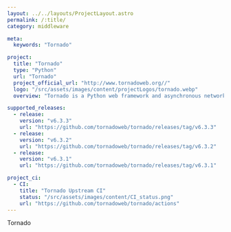 ```yaml
---
layout: ../../layouts/ProjectLayout.astro
permalink: /:title/
category: middleware

meta:
  keywords: "Tornado"

project:
  title: "Tornado"
  type: "Python"
  url: "Tornado"
  project_official_url: "http://www.tornadoweb.org//"
  logo: "/src/assets/images/content/projectLogos/tornado.webp"
  overview: "Tornado is a Python web framework and asynchronous networking library, originally developed at FriendFeed. By using non-blocking network I/O, Tornado can scale to tens of thousands of open connections, making it ideal for long polling, WebSockets, and other applications that require a long-lived connection to each user."

supported_releases:
  - release:
    version: "v6.3.3"
    url: "https://github.com/tornadoweb/tornado/releases/tag/v6.3.3"
  - release:
    version: "v6.3.2"
    url: "https://github.com/tornadoweb/tornado/releases/tag/v6.3.2"
  - release:
    version: "v6.3.1"
    url: "https://github.com/tornadoweb/tornado/releases/tag/v6.3.1"

project_ci:
  - CI:
    title: "Tornado Upstream CI"
    status: "/src/assets/images/content/CI_status.png"
    url: "https://github.com/tornadoweb/tornado/actions"
---
```


<p>Tornado</p>
